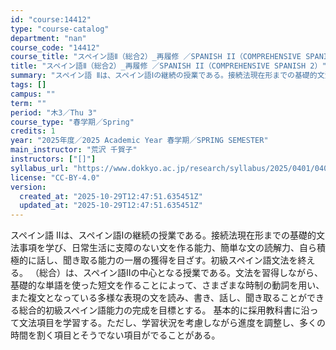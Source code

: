 ```yaml
---
id: "course:14412"
type: "course-catalog"
department: "nan"
course_code: "14412"
course_title: "スペイン語Ⅱ（総合2）_再履修 ／SPANISH II（COMPREHENSIVE SPANISH 2）"
title: "スペイン語Ⅱ（総合2）_再履修 ／SPANISH II（COMPREHENSIVE SPANISH 2）"
summary: "スペイン語 Ⅱは、スペイン語Ⅰの継続の授業である。接続法現在形までの基礎的文法事項を学び、日常生活に支障のない文を作る能力、簡単な文の読解力、自ら積極的に話し、聞き取る能力の一層の獲得を目ざす。初級スペイン語文法を終える。 （総合）は、スペ…"
tags: []
campus: ""
term: ""
period: "木3／Thu 3"
course_type: "春学期／Spring"
credits: 1
year: "2025年度／2025 Academic Year 春学期／SPRING SEMESTER"
main_instructor: "荒沢 千賀子"
instructors: ["[]"]
syllabus_url: "https://www.dokkyo.ac.jp/research/syllabus/2025/0401/0401_14412_ja_JP.html"
license: "CC-BY-4.0"
version:
  created_at: "2025-10-29T12:47:51.635451Z"
  updated_at: "2025-10-29T12:47:51.635451Z"
---
```

スペイン語 Ⅱは、スペイン語Ⅰの継続の授業である。接続法現在形までの基礎的文法事項を学び、日常生活に支障のない文を作る能力、簡単な文の読解力、自ら積極的に話し、聞き取る能力の一層の獲得を目ざす。初級スペイン語文法を終える。 （総合）は、スペイン語Ⅱの中心となる授業である。文法を習得しながら、基礎的な単語を使った短文を作ることによって、さまざまな時制の動詞を用い、また複文となっている多様な表現の文を読み、書き、話し、聞き取ることができる総合的初級スペイン語能力の完成を目標とする。 基本的に採用教科書に沿って文法項目を学習する。ただし、学習状況を考慮しながら進度を調整し、多くの時間を割く項目とそうでない項目がでることがある。
